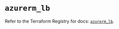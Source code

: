 # `azurerm_lb`

Refer to the Terraform Registry for docs: [`azurerm_lb`](https://registry.terraform.io/providers/hashicorp/azurerm/3.114.0/docs/resources/lb).

